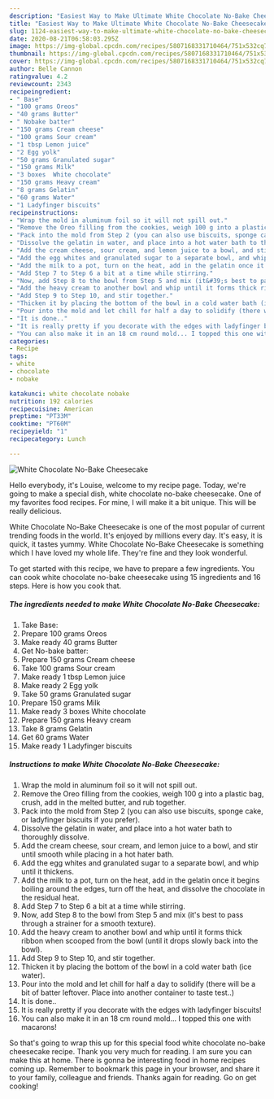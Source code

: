 ```yaml
---
description: "Easiest Way to Make Ultimate White Chocolate No-Bake Cheesecake"
title: "Easiest Way to Make Ultimate White Chocolate No-Bake Cheesecake"
slug: 1124-easiest-way-to-make-ultimate-white-chocolate-no-bake-cheesecake
date: 2020-08-21T06:58:03.295Z
image: https://img-global.cpcdn.com/recipes/5807168331710464/751x532cq70/white-chocolate-no-bake-cheesecake-recipe-main-photo.jpg
thumbnail: https://img-global.cpcdn.com/recipes/5807168331710464/751x532cq70/white-chocolate-no-bake-cheesecake-recipe-main-photo.jpg
cover: https://img-global.cpcdn.com/recipes/5807168331710464/751x532cq70/white-chocolate-no-bake-cheesecake-recipe-main-photo.jpg
author: Belle Cannon
ratingvalue: 4.2
reviewcount: 2343
recipeingredient:
- " Base"
- "100 grams Oreos"
- "40 grams Butter"
- " Nobake batter"
- "150 grams Cream cheese"
- "100 grams Sour cream"
- "1 tbsp Lemon juice"
- "2 Egg yolk"
- "50 grams Granulated sugar"
- "150 grams Milk"
- "3 boxes  White chocolate"
- "150 grams Heavy cream"
- "8 grams Gelatin"
- "60 grams Water"
- "1 Ladyfinger biscuits"
recipeinstructions:
- "Wrap the mold in aluminum foil so it will not spill out."
- "Remove the Oreo filling from the cookies, weigh 100 g into a plastic bag, crush, add in the melted butter, and rub together."
- "Pack into the mold from Step 2 (you can also use biscuits, sponge cake, or ladyfinger biscuits if you prefer)."
- "Dissolve the gelatin in water, and place into a hot water bath to thoroughly dissolve."
- "Add the cream cheese, sour cream, and lemon juice to a bowl, and stir until smooth while placing in a hot hater bath."
- "Add the egg whites and granulated sugar to a separate bowl, and whip until it thickens."
- "Add the milk to a pot, turn on the heat, add in the gelatin once it begins boiling around the edges, turn off the heat, and dissolve the chocolate in the residual heat."
- "Add Step 7 to Step 6 a bit at a time while stirring."
- "Now, add Step 8 to the bowl from Step 5 and mix (it&#39;s best to pass through a strainer for a smooth texture)."
- "Add the heavy cream to another bowl and whip until it forms thick ribbon when scooped from the bowl (until it drops slowly back into the bowl)."
- "Add Step 9 to Step 10, and stir together."
- "Thicken it by placing the bottom of the bowl in a cold water bath (ice water)."
- "Pour into the mold and let chill for half a day to solidify (there will be a bit of batter leftover. Place into another container to taste test..)"
- "It is done.."
- "It is really pretty if you decorate with the edges with ladyfinger biscuits!"
- "You can also make it in an 18 cm round mold... I topped this one with macarons!"
categories:
- Recipe
tags:
- white
- chocolate
- nobake

katakunci: white chocolate nobake 
nutrition: 192 calories
recipecuisine: American
preptime: "PT33M"
cooktime: "PT60M"
recipeyield: "1"
recipecategory: Lunch

---
```



![White Chocolate No-Bake Cheesecake](https://img-global.cpcdn.com/recipes/5807168331710464/751x532cq70/white-chocolate-no-bake-cheesecake-recipe-main-photo.jpg)

Hello everybody, it's Louise, welcome to my recipe page. Today, we're going to make a special dish, white chocolate no-bake cheesecake. One of my favorites food recipes. For mine, I will make it a bit unique. This will be really delicious.



White Chocolate No-Bake Cheesecake is one of the most popular of current trending foods in the world. It's enjoyed by millions every day. It's easy, it is quick, it tastes yummy. White Chocolate No-Bake Cheesecake is something which I have loved my whole life. They're fine and they look wonderful.


To get started with this recipe, we have to prepare a few ingredients. You can cook white chocolate no-bake cheesecake using 15 ingredients and 16 steps. Here is how you cook that.

<!--inarticleads1-->

##### The ingredients needed to make White Chocolate No-Bake Cheesecake:

1. Take  Base:
1. Prepare 100 grams Oreos
1. Make ready 40 grams Butter
1. Get  No-bake batter:
1. Prepare 150 grams Cream cheese
1. Take 100 grams Sour cream
1. Make ready 1 tbsp Lemon juice
1. Make ready 2 Egg yolk
1. Take 50 grams Granulated sugar
1. Prepare 150 grams Milk
1. Make ready 3 boxes  White chocolate
1. Prepare 150 grams Heavy cream
1. Take 8 grams Gelatin
1. Get 60 grams Water
1. Make ready 1 Ladyfinger biscuits




<!--inarticleads2-->

##### Instructions to make White Chocolate No-Bake Cheesecake:

1. Wrap the mold in aluminum foil so it will not spill out.
1. Remove the Oreo filling from the cookies, weigh 100 g into a plastic bag, crush, add in the melted butter, and rub together.
1. Pack into the mold from Step 2 (you can also use biscuits, sponge cake, or ladyfinger biscuits if you prefer).
1. Dissolve the gelatin in water, and place into a hot water bath to thoroughly dissolve.
1. Add the cream cheese, sour cream, and lemon juice to a bowl, and stir until smooth while placing in a hot hater bath.
1. Add the egg whites and granulated sugar to a separate bowl, and whip until it thickens.
1. Add the milk to a pot, turn on the heat, add in the gelatin once it begins boiling around the edges, turn off the heat, and dissolve the chocolate in the residual heat.
1. Add Step 7 to Step 6 a bit at a time while stirring.
1. Now, add Step 8 to the bowl from Step 5 and mix (it&#39;s best to pass through a strainer for a smooth texture).
1. Add the heavy cream to another bowl and whip until it forms thick ribbon when scooped from the bowl (until it drops slowly back into the bowl).
1. Add Step 9 to Step 10, and stir together.
1. Thicken it by placing the bottom of the bowl in a cold water bath (ice water).
1. Pour into the mold and let chill for half a day to solidify (there will be a bit of batter leftover. Place into another container to taste test..)
1. It is done..
1. It is really pretty if you decorate with the edges with ladyfinger biscuits!
1. You can also make it in an 18 cm round mold... I topped this one with macarons!




So that's going to wrap this up for this special food white chocolate no-bake cheesecake recipe. Thank you very much for reading. I am sure you can make this at home. There is gonna be interesting food in home recipes coming up. Remember to bookmark this page in your browser, and share it to your family, colleague and friends. Thanks again for reading. Go on get cooking!
